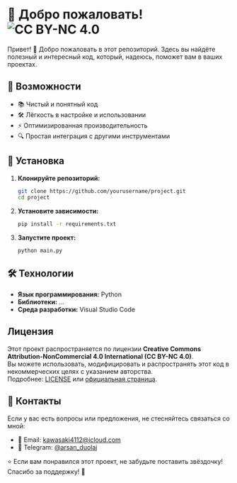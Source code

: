 # 📌 Добро пожаловать!                                                                                       ![CC BY-NC 4.0](https://licensebuttons.net/l/by-nc/4.0/88x31.png) 

Привет! 👋 Добро пожаловать в этот репозиторий. Здесь вы найдёте полезный и интересный код, который, надеюсь, поможет вам в ваших проектах.

## 🚀 Возможности
- 📚 Чистый и понятный код
- 🛠 Лёгкость в настройке и использовании
- ⚡ Оптимизированная производительность
- 🔍 Простая интеграция с другими инструментами

## 🔧 Установка
1. **Клонируйте репозиторий:**
   ```bash
   git clone https://github.com/yourusername/project.git
   cd project
   ```
2. **Установите зависимости:**
   ```bash
   pip install -r requirements.txt
   ```
3. **Запустите проект:**
   ```bash
   python main.py
   ```

## 🛠 Технологии
- **Язык программирования:** Python
- **Библиотеки:** ...
- **Среда разработки:** Visual Studio Code

## Лицензия  
Этот проект распространяется по лицензии **Creative Commons Attribution-NonCommercial 4.0 International (CC BY-NC 4.0)**.  
Вы можете использовать, модифицировать и распространять этот код в некоммерческих целях с указанием авторства.  
Подробнее: [LICENSE](LICENSE) или [официальная страница](https://creativecommons.org/licenses/by-nc/4.0/).
 

## 🤝 Контакты
Если у вас есть вопросы или предложения, не стесняйтесь связаться со мной:
- 📧 Email: kawasaki4112@icloud.com
- 💬 Telegram: [@arsan_duolaj](https://t.me/arsan_duolaj)

⭐ Если вам понравился этот проект, не забудьте поставить звёздочку! Спасибо за поддержку! 🚀

